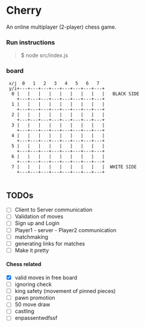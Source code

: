 # Cherry

An online multiplayer (2-player) chess game.

### Run instructions

> $ node src/index.js

### board

```
 x/j  0   1   2   3   4   5   6   7
 y/i+---+---+---+---+---+---+---+---+
  0 |   |   |   |   |   |   |   |   |   BLACK SIDE
    +---+---+---+---+---+---+---+---+
  1 |   |   |   |   |   |   |   |   |
    +---+---+---+---+---+---+---+---+
  2 |   |   |   |   |   |   |   |   |
    +---+---+---+---+---+---+---+---+
  3 |   |   |   |   |   |   |   |   |
    +---+---+---+---+---+---+---+---+
  4 |   |   |   |   |   |   |   |   |
    +---+---+---+---+---+---+---+---+
  5 |   |   |   |   |   |   |   |   |
    +---+---+---+---+---+---+---+---+
  6 |   |   |   |   |   |   |   |   |
    +---+---+---+---+---+---+---+---+
  7 |   |   |   |   |   |   |   |   |  WHITE SIDE
    +---+---+---+---+---+---+---+---+
      
```

## TODOs
- [ ] Client to Server communication
- [ ] Validation of moves
- [ ] Sign up and Login
- [ ] Player1 - server - Player2 communication
- [ ] matchmaking
- [ ] generating links for matches
- [ ] Make it pretty

#### Chess related
- [X] valid moves in free board
- [ ] ignoring check
- [ ] king safety (movement of pinned pieces)
- [ ] pawn promotion
- [ ] 50 move draw
- [ ] castling
- [ ] enpassentwdfssf